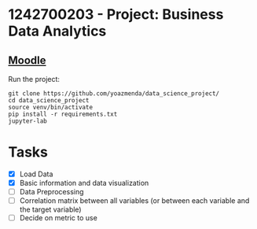 # 1242700203 - Project: Business Data Analytics

## [Moodle](https://moodle.tau.ac.il/course/view.php?id=1242700203)

Run the project:

```shell
git clone https://github.com/yoazmenda/data_science_project/
cd data_science_project
source venv/bin/activate
pip install -r requirements.txt
jupyter-lab
```

# Tasks

- [x] Load Data
- [x] Basic information and data visualization
- [ ] Data Preprocessing
- [ ] Correlation matrix between all variables (or between each variable and the target variable)
- [ ] Decide on metric to use